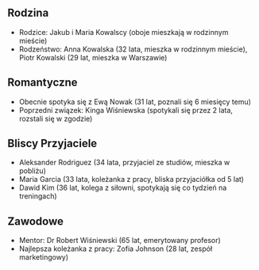 <!-- 
TODO: Zastąp tę przykładową treść informacjami o swoich rzeczywistych relacjach.
Format: Użyj list markdown z odpowiednimi szczegółami, takimi jak wiek, lokalizacja i kontekst relacji.
Usuń ten blok komentarza po dodaniu swoich prawdziwych informacji.
-->
## Rodzina
* Rodzice: Jakub i Maria Kowalscy (oboje mieszkają w rodzinnym mieście)
* Rodzeństwo: Anna Kowalska (32 lata, mieszka w rodzinnym mieście), Piotr Kowalski (29 lat, mieszka w Warszawie)

## Romantyczne
* Obecnie spotyka się z Ewą Nowak (31 lat, poznali się 6 miesięcy temu)
* Poprzedni związek: Kinga Wiśniewska (spotykali się przez 2 lata, rozstali się w zgodzie)

## Bliscy Przyjaciele
* Aleksander Rodriguez (34 lata, przyjaciel ze studiów, mieszka w pobliżu)
* Maria Garcia (33 lata, koleżanka z pracy, bliska przyjaciółka od 5 lat)
* Dawid Kim (36 lat, kolega z siłowni, spotykają się co tydzień na treningach)

## Zawodowe
* Mentor: Dr Robert Wiśniewski (65 lat, emerytowany profesor)
* Najlepsza koleżanka z pracy: Zofia Johnson (28 lat, zespół marketingowy) 